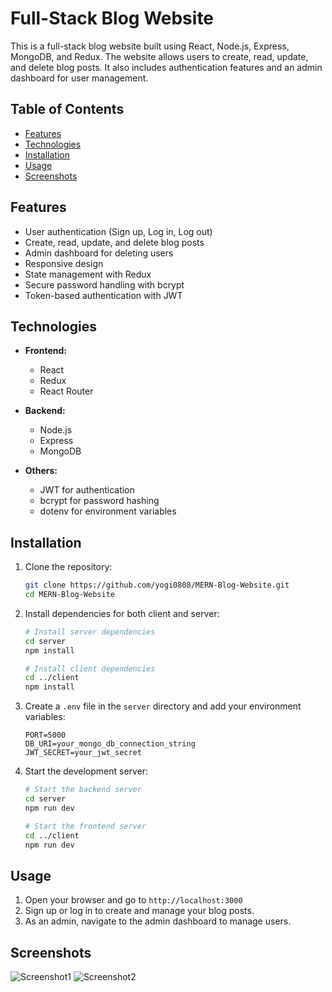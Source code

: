 # Full-Stack Blog Website

This is a full-stack blog website built using React, Node.js, Express, MongoDB, and Redux. The website allows users to create, read, update, and delete blog posts. It also includes authentication features and an admin dashboard for user management.

## Table of Contents

- [Features](#features)
- [Technologies](#technologies)
- [Installation](#installation)
- [Usage](#usage)
- [Screenshots](#screenshots)

## Features

- User authentication (Sign up, Log in, Log out)
- Create, read, update, and delete blog posts
- Admin dashboard for deleting users
- Responsive design
- State management with Redux
- Secure password handling with bcrypt
- Token-based authentication with JWT

## Technologies

- **Frontend:**

  - React
  - Redux
  - React Router

- **Backend:**

  - Node.js
  - Express
  - MongoDB

- **Others:**
  - JWT for authentication
  - bcrypt for password hashing
  - dotenv for environment variables

## Installation

1. Clone the repository:

   ```bash
   git clone https://github.com/yogi0808/MERN-Blog-Website.git
   cd MERN-Blog-Website
   ```

2. Install dependencies for both client and server:

   ```bash
   # Install server dependencies
   cd server
   npm install

   # Install client dependencies
   cd ../client
   npm install
   ```

3. Create a `.env` file in the `server` directory and add your environment variables:

   ```env
   PORT=5000
   DB_URI=your_mongo_db_connection_string
   JWT_SECRET=your_jwt_secret
   ```

4. Start the development server:

   ```bash
   # Start the backend server
   cd server
   npm run dev

   # Start the frontend server
   cd ../client
   npm run dev
   ```

## Usage

1. Open your browser and go to `http://localhost:3000`
2. Sign up or log in to create and manage your blog posts.
3. As an admin, navigate to the admin dashboard to manage users.

## Screenshots

![Screenshot1](path/to/screenshot1.png)
![Screenshot2](path/to/screenshot2.png)
